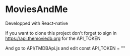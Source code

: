 # MoviesAndMe
Developped with React-native

If you want to clone this project don't forget to sign in https://api.themoviedb.org for the API_TOKEN

And go to API/TMDBApi.js and edit const API_TOKEN = ""



